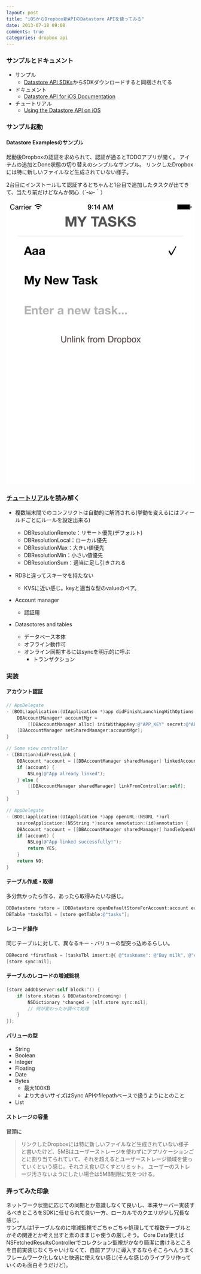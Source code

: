 ```yaml
---
layout: post
title: "iOSからDropbox新APIのDatastore APIを使ってみる"
date: 2013-07-18 09:08
comments: true
categories: dropbox api
---
```


### サンプルとドキュメント

- サンプル
  * [Datastore API SDKs](https://www.dropbox.com/developers/datastore/sdks/ios)からSDKダウンロードすると同梱されてる
- ドキュメント
  * [Datastore API for iOS Documentation](https://www.dropbox.com/developers/datastore/docs/ios)
- チュートリアル
  * [Using the Datastore API on iOS](https://www.dropbox.com/developers/datastore/tutorial/ios)

### サンプル起動

#### Datastore Examplesのサンプル

起動後Dropboxの認証を求められて、認証が通るとTODOアプリが開く。
アイテムの追加とDone状態の切り替えのシンプルなサンプル。
リンクしたDropboxには特に新しいファイルなど生成されていない様子。

2台目にインストールして認証するとちゃんと1台目で追加したタスクが出てきて、当たり前だけどなんか関心（´-ω-｀）

<!-- more -->

![todo](/images/post/todo.png)


### [チュートリアル](https://www.dropbox.com/developers/datastore/tutorial/ios)を読み解く

- 複数端末間でのコンフリクトは自動的に解消される(挙動を変えるにはフィールドごとにルールを設定出来る)
  * DBResolutionRemote：リモート優先(デフォルト)
  * DBResolutionLocal：ローカル優先
  * DBResolutionMax：大きい値優先
  * DBResolutionMin：小さい値優先
  * DBResolutionSum：適当に足し引きされる
- RDBと違ってスキーマを持たない
  * KVSに近い感じ。keyと適当な型のvalueのペア。

- Account manager
  * 認証用
- Datasotores and tables
  * データベース本体
  * オフライン動作可
  * オンライン同期するにはsyncを明示的に呼ぶ
    - トランザクション

### 実装

#### アカウント認証

```objective-c
// AppDelegate
- (BOOL)application:(UIApplication *)app didFinishLaunchingWithOptions:(NSDictionary *)opts {
    DBAccountManager* accountMgr =
        [[DBAccountManager alloc] initWithAppKey:@"APP_KEY" secret:@"APP_SECRET"];
    [DBAccountManager setSharedManager:accountMgr];
}
```

```objective-c
// Some view controller
- (IBAction)didPressLink {
    DBAccount *account = [[DBAccountManager sharedManager] linkedAccount];
    if (account) {
        NSLog(@"App already linked");
    } else {
        [[DBAccountManager sharedManager] linkFromController:self];
    }
}
```

```objective-c
// AppDelegate
- (BOOL)application:(UIApplication *)app openURL:(NSURL *)url
    sourceApplication:(NSString *)source annotation:(id)annotation {
    DBAccount *account = [[DBAccountManager sharedManager] handleOpenURL:url];
    if (account) {
        NSLog(@"App linked successfully!");
        return YES;
    }
    return NO;
}
```

#### テーブル作成・取得

多分無かったら作る、あったら取得みたいな感じ。

```objective-c
DBDatastore *store = [DBDatastore openDefaultStoreForAccount:account error:nil];
DBTable *tasksTbl = [store getTable:@"tasks"];
```

#### レコード操作

同じテーブルに対して、異なるキー・バリューの型突っ込めるらしい。

```objective-c
DBRecord *firstTask = [tasksTbl insert:@{ @"taskname": @"Buy milk", @"completed": @NO }];
[store sync:nil];
```

#### テーブルのレコードの増減監視

```objective-c
[store addObserver:self block:^() {
    if (store.status & DBDatastoreIncoming) {
        NSDictionary *changed = [slf.store sync:nil];
        // 何が変わったか調べて処理
    }
}];
```

#### バリューの型

- String
- Boolean
- Integer
- Floating
- Date
- Bytes
  * 最大100KB
  * より大きいサイズはSync APIやfilepathベースで扱うようにとのこと
- List 

#### ストレージの容量

冒頭に
> リンクしたDropboxには特に新しいファイルなど生成されていない様子
と書いたけど、5MBはユーザーストレージを使わずにアプリケーションごとに割り当てられていて、それを超えるとユーザーストレージ領域を使っていくという感じ。それさえ食い尽くすとリミット。
ユーザーのストレージ汚さないようにしたい場合は5MB制限に気をつける。 

### 弄ってみた印象

ネットワーク状態に応じての同期とか意識しなくて良いし、本来サーバー実装するべきところをSDKに任せられて良い一方、ローカルでのクエリが少し冗長な感じ。  
サンプルは1テーブルなのに増減監視でごちゃごちゃ処理してて複数テーブルとかその関連とか考え出すと素のままじゃ使うの厳しそう。
Core Data使えばNSFetchedResultsControllerでコレクション監視がかなり簡潔に書けるところを自前実装じなくちゃいけなくて、自前アプリに導入するならそこらへんうまくフレームワーク化しないと快適に使えない感じ(そんな感じのライブラリ作っていくのも面白そうだけど)。